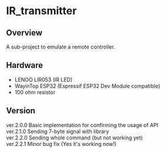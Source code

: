 # IR_transmitter
## Overview
A sub-project to emulate a remote controller.

## Hardware
* LENOO LIR053 (IR LED)
* WayinTop ESP32 (Espressif ESP32 Dev Module compatible)
* 100 ohm resistor

## Version
ver.2.0.0 Basic implementation for confirming the usage of API <br>
ver.2.1.0 Sending 7-byte signal with library <br>
ver.2.2.0 Sending whole command (but not working yet) <br>
ver.2.2.1 Minor bug fix (Yes it's working now!) <br>